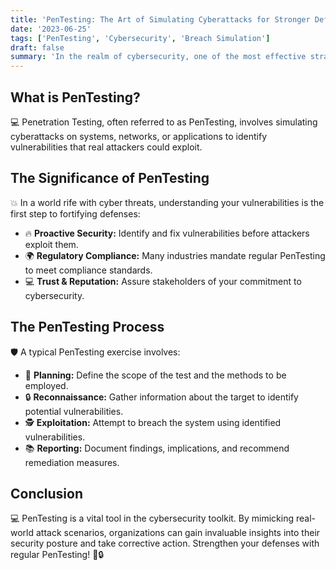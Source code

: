 ```yaml
---
title: 'PenTesting: The Art of Simulating Cyberattacks for Stronger Defenses 🎯🔒'
date: '2023-06-25'
tags: ['PenTesting', 'Cybersecurity', 'Breach Simulation']
draft: false
summary: 'In the realm of cybersecurity, one of the most effective strategies is to think like an attacker. Penetration Testing, or PenTesting, offers precisely that perspective. Explore how simulating cyberattacks can help fortify defenses.'
---
```


## What is PenTesting?

💻 Penetration Testing, often referred to as PenTesting, involves simulating cyberattacks on systems, networks, or applications to identify vulnerabilities that real attackers could exploit.

## The Significance of PenTesting

💥 In a world rife with cyber threats, understanding your vulnerabilities is the first step to fortifying defenses:

- 🔥 **Proactive Security:** Identify and fix vulnerabilities before attackers exploit them.
- 🌍 **Regulatory Compliance:** Many industries mandate regular PenTesting to meet compliance standards.
- 💻 **Trust & Reputation:** Assure stakeholders of your commitment to cybersecurity.

## The PenTesting Process

🛡️ A typical PenTesting exercise involves:

- 🔄 **Planning:** Define the scope of the test and the methods to be employed.
- 🔒 **Reconnaissance:** Gather information about the target to identify potential vulnerabilities.
- 🕵️ **Exploitation:** Attempt to breach the system using identified vulnerabilities.
- 📚 **Reporting:** Document findings, implications, and recommend remediation measures.

## Conclusion

💻 PenTesting is a vital tool in the cybersecurity toolkit. By mimicking real-world attack scenarios, organizations can gain invaluable insights into their security posture and take corrective action. Strengthen your defenses with regular PenTesting! 🎯🔒

